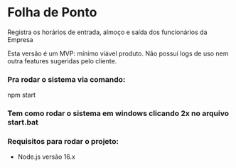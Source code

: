 # Folha de Ponto
Registra os horários de entrada, almoço e saída dos funcionários da Empresa

Esta versão é um MVP: mínimo viável produto.
Não possui logs de uso nem outra features sugeridas pelo cliente.


### Pra rodar o sistema via comando:
npm start

### Tem como rodar o sistema em windows clicando 2x no arquivo start.bat

### Requisitos para rodar o projeto:
- Node.js versão 16.x